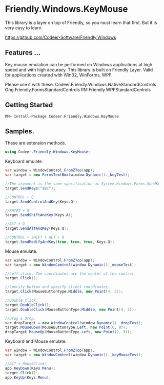 # Friendly.Windows.KeyMouse

This library is a layer on top of
Friendly, so you must learn that first.
But it is very easy to learn.

https://github.com/Codeer-Software/Friendly.Windows

## Features ...
Key mouse emulation can be performed on Windows applications at high speed and with high accuracy.
This library is built on Friendly Layer.
Valid for applications created with Win32, WinForms, WPF.

Please use it with these.
Codeer.Friendly.Windows.NativeStandardControls
Ong.Friendly.FormsStandardControls
RM.Friendly.WPFStandardControls

## Getting Started
    PM> Install-Package Codeer.Friendly.Windows.KeyMouse

## Samples.
These are extension methods.
```csharp
using Codeer.Friendly.Windows.KeyMouse;
```
Keyboard emulate.
```csharp
var window = WindowControl.FromZTop(app);
var target = new FormsTextBox(window.Dynamic()._keyTest);

//The argument is the same specification as System.Windows.Forms.SendKeys.
target.SendKeys("aBc");

//CONTROL + Q
target.SendControlAndKey(Keys.Q);

//SHIFT + Q
target.SendShiftAndKey(Keys.A);

//ALT + Q
target.SendAltAndKey(Keys.Q);

//CONTROL + SHIFT + ALT + Q
target.SendModifyAndKey(true, true, true, Keys.Q);
```

Mouse emulate.
```csharp
var window = WindowControl.FromZTop(app);
var target = new WindowControl(window.Dynamic()._mouseTest);

//Left click. The coordinates are the center of the control.
target.Click();

//Specify button and specify client coordinates.
target.Click(MouseButtonType.Middle, new Point(4, 5));

//Double click.
target.DoubleClick();
target.DoubleClick(MouseButtonType.Middle, new Point(4, 5));

//Drag & Drop.
var dropTarget = new WindowControl(window.Dynamic()._dropTest);
target.MouseDown(MouseButtonType.Left, new Point(0, 0));
dropTarget.MouseUp(MouseButtonType.Left, new Point(2, 3));
```
Keyboard and Mouse emulate.
```csharp
var window = WindowControl.FromZTop(app);
var target = new WindowControl(window.Dynamic()._keyMouseTest);

//ALT + MouseClick;
app.KeyDown(Keys.Menu);
target.Click():
app.KeyUp(Keys.Menu);
```


